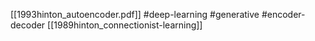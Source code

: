 [[1993hinton_autoencoder.pdf]]
#deep-learning #generative #encoder-decoder
[[1989hinton_connectionist-learning]]

